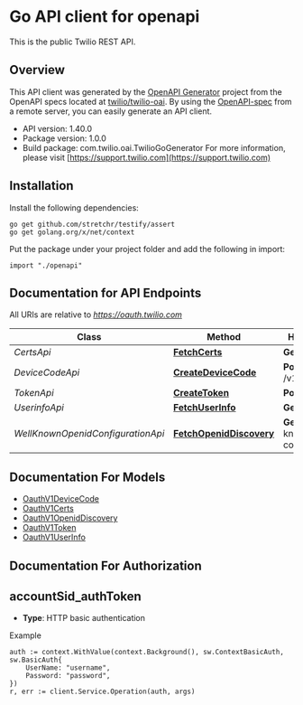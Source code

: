 # Go API client for openapi

This is the public Twilio REST API.

## Overview
This API client was generated by the [OpenAPI Generator](https://openapi-generator.tech) project from the OpenAPI specs located at [twilio/twilio-oai](https://github.com/twilio/twilio-oai/tree/main/spec).  By using the [OpenAPI-spec](https://www.openapis.org/) from a remote server, you can easily generate an API client.

- API version: 1.40.0
- Package version: 1.0.0
- Build package: com.twilio.oai.TwilioGoGenerator
For more information, please visit [https://support.twilio.com](https://support.twilio.com)

## Installation

Install the following dependencies:

```shell
go get github.com/stretchr/testify/assert
go get golang.org/x/net/context
```

Put the package under your project folder and add the following in import:

```golang
import "./openapi"
```

## Documentation for API Endpoints

All URIs are relative to *https://oauth.twilio.com*

Class | Method | HTTP request | Description
------------ | ------------- | ------------- | -------------
*CertsApi* | [**FetchCerts**](docs/CertsApi.md#fetchcerts) | **Get** /v1/certs | 
*DeviceCodeApi* | [**CreateDeviceCode**](docs/DeviceCodeApi.md#createdevicecode) | **Post** /v1/device/code | 
*TokenApi* | [**CreateToken**](docs/TokenApi.md#createtoken) | **Post** /v1/token | 
*UserinfoApi* | [**FetchUserInfo**](docs/UserinfoApi.md#fetchuserinfo) | **Get** /v1/userinfo | 
*WellKnownOpenidConfigurationApi* | [**FetchOpenidDiscovery**](docs/WellKnownOpenidConfigurationApi.md#fetchopeniddiscovery) | **Get** /v1/.well-known/openid-configuration | 


## Documentation For Models

 - [OauthV1DeviceCode](docs/OauthV1DeviceCode.md)
 - [OauthV1Certs](docs/OauthV1Certs.md)
 - [OauthV1OpenidDiscovery](docs/OauthV1OpenidDiscovery.md)
 - [OauthV1Token](docs/OauthV1Token.md)
 - [OauthV1UserInfo](docs/OauthV1UserInfo.md)


## Documentation For Authorization



## accountSid_authToken

- **Type**: HTTP basic authentication

Example

```golang
auth := context.WithValue(context.Background(), sw.ContextBasicAuth, sw.BasicAuth{
    UserName: "username",
    Password: "password",
})
r, err := client.Service.Operation(auth, args)
```

